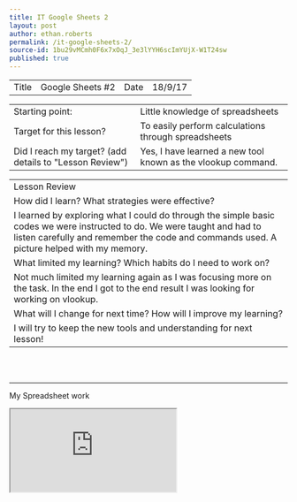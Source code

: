 ```yaml
---
title: IT Google Sheets 2
layout: post
author: ethan.roberts
permalink: /it-google-sheets-2/
source-id: 1bu29vMCmh0F6x7xOqJ_3e3lYYH6scImYUjX-W1T24sw
published: true
---
```

<table>
  <tr>
    <td>Title</td>
    <td>Google Sheets #2</td>
    <td>Date</td>
    <td>18/9/17</td>
  </tr>
</table>


<table>
  <tr>
    <td>Starting point:</td>
    <td>Little knowledge of spreadsheets</td>
  </tr>
  <tr>
    <td>Target for this lesson?
</td>
    <td>To easily perform calculations through spreadsheets</td>
  </tr>
  <tr>
    <td>Did I reach my target? 
(add details to "Lesson Review")</td>
    <td>Yes, I have learned a new tool known as the vlookup command.</td>
  </tr>
</table>


<table>
  <tr>
    <td>Lesson Review</td>
  </tr>
  <tr>
    <td>How did I learn? What strategies were effective? </td>
  </tr>
  <tr>
    <td>I learned by exploring what I could do through the simple basic codes we were instructed to do. We were taught and had to listen carefully and remember the code and commands used. A picture helped with my memory.

</td>
  </tr>
  <tr>
    <td>What limited my learning? Which habits do I need to work on? </td>
  </tr>
  <tr>
    <td>Not much limited my learning again as I was focusing more on the task. In the end I got to the end result I was looking for working on vlookup.


</td>
  </tr>
  <tr>
    <td>What will I change for next time? How will I improve my learning?</td>
  </tr>
  <tr>
    <td>I will try to keep the new tools and understanding for next lesson!</td>
  </tr>
</table>


<br>
<br>
<hr>

<b3> My Spreadsheet work </b3>


<iframe src="https://docs.google.com/spreadsheets/d/e/2PACX-1vQlQKxqe6fKhKyVsELEXkz9UI5nzxc-gSIZDE0tKdLHuzg7E8dippGDacEp3-LVbUlWqxjOtLYtyw6v/pubhtml?widget=true&amp;headers=false"></iframe>
